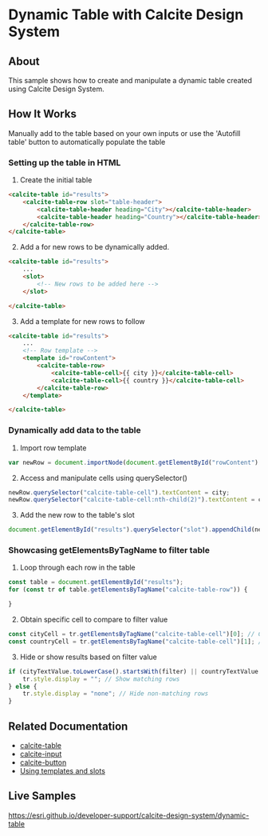 # Dynamic Table with Calcite Design System

## About
This sample shows how to create and manipulate a dynamic table created using Calcite Design System.

## How It Works
Manually add to the table based on your own inputs or use the 'Autofill table' button to automatically populate the table


### Setting up the table in HTML

1. Create the initial table

```html
<calcite-table id="results">
    <calcite-table-row slot="table-header">
        <calcite-table-header heading="City"></calcite-table-header>
        <calcite-table-header heading="Country"></calcite-table-header>
    </calcite-table-row>
</calcite-table>
```

2. Add a <slot> for new rows to be dynamically added.

```html
<calcite-table id="results">
    ...
    <slot>
        <!-- New rows to be added here -->
    </slot>

</calcite-table>
```

3. Add a template for new rows to follow

```html
<calcite-table id="results">
    ...
    <!-- Row template -->
    <template id="rowContent">
        <calcite-table-row>
            <calcite-table-cell>{{ city }}</calcite-table-cell>
            <calcite-table-cell>{{ country }}</calcite-table-cell>
        </calcite-table-row>
    </template>

</calcite-table>
```

### Dynamically add data to the table

1. Import row template

```javascript
var newRow = document.importNode(document.getElementById("rowContent").content, true);
```

2. Access and manipulate cells using querySelector()

```javascript
newRow.querySelector("calcite-table-cell").textContent = city;
newRow.querySelector("calcite-table-cell:nth-child(2)").textContent = country;
```

3. Add the new row to the table's slot

```javascript
document.getElementById("results").querySelector("slot").appendChild(newRow);
```

### Showcasing getElementsByTagName to filter table

1. Loop through each row in the table

```javascript
const table = document.getElementById("results");
for (const tr of table.getElementsByTagName("calcite-table-row")) {

}
```

2. Obtain specific cell to compare to filter value

```javascript
const cityCell = tr.getElementsByTagName("calcite-table-cell")[0]; // Column 1
const countryCell = tr.getElementsByTagName("calcite-table-cell")[1]; // Column 2
```

3. Hide or show results based on filter value

```javascript
if (cityTextValue.toLowerCase().startsWith(filter) || countryTextValue.toLowerCase().startsWith(filter)) {
    tr.style.display = ""; // Show matching rows
} else {
    tr.style.display = "none"; // Hide non-matching rows
}
```

## Related Documentation

- [calcite-table](https://developers.arcgis.com/calcite-design-system/components/table/)
- [calcite-input](https://developers.arcgis.com/calcite-design-system/components/input/)
- [calcite-button](https://developers.arcgis.com/calcite-design-system/components/button/)
- [Using templates and slots](https://developer.mozilla.org/en-US/docs/Web/API/Web_components/Using_templates_and_slots)

## Live Samples
https://esri.github.io/developer-support/calcite-design-system/dynamic-table